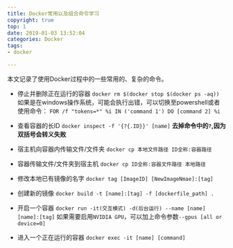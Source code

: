 ```yaml
---
title: Docker常用以及组合命令学习
copyright: true
top: 1
date: 2019-01-03 13:52:04
categories: Docker
tags:
- docker

---
```


本文记录了使用Docker过程中的一些常用的、复杂的命令。

<!--more-->

- 停止并删除正在运行的容器
`docker rm $(docker stop $(docker ps -aq))`
如果是在windows操作系统，可能会执行出错，可以切换至powershell或者使用命令：
`FOR /f "tokens=*" %i IN ('command 1') DO [command 2] %i`

- 查看容器的长ID
`docker inspect -f '{?{.ID}}' [name]`
**去掉命令中的`?`,因为双括号会转义失败**

- 宿主机向容器内传输文件/文件夹
`docker cp 本地文件路径 ID全称:容器路径`

- 容器传输文件/文件夹到宿主机
`docker cp ID全称:容器文件路径 本地路径`

- 修改本地已有镜像的名字
`docker tag [ImageID] [NewImageNmae]:[tag]`

- 创建新的镜像
`docker build -t [name]:[tag] -f [dockerfile_path] .`

- 开启一个容器
`docker run -it(交互模式) -d(后台运行) --name [name] [name]:[tag]`
如果需要启用`NVIDIA GPU`，可以加上命令参数`--gpus [all or device=0]`

- 进入一个正在运行的容器
`docker exec -it [name] [command]`
